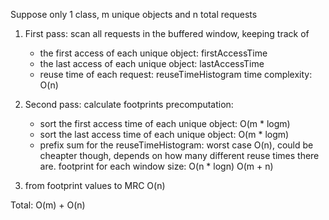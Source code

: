 Suppose only 1 class, m unique objects and n total requests

1. First pass: scan all requests in the buffered window, keeping track of 
   - the first access of each unique object: firstAccessTime
   - the last access of each unique object: lastAccessTime
   - reuse time of each request: reuseTimeHistogram
time complexity: O(n)

2. Second pass: calculate footprints
   precomputation: 
   - sort the first access time of each unique object: O(m * logm)
   - sort the last access time of each unique object: O(m * logm)
   - prefix sum for the reuseTimeHistogram: worst case O(n), could be cheapter though, depends on how many different reuse times there are.
   footprint for each window size: O(n * logn)
   O(m + n)

3. from footprint values to MRC
   O(n)

Total: O(m) + O(n)
